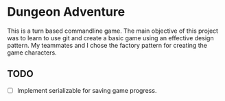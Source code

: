 # Dungeon Adventure

This is a turn based commandline game. The main objective of this project was to learn to use git and create a basic game using an effective design pattern. My teammates and I chose the factory pattern for creating the game characters.

## TODO
- [ ] Implement serializable for saving game progress.
